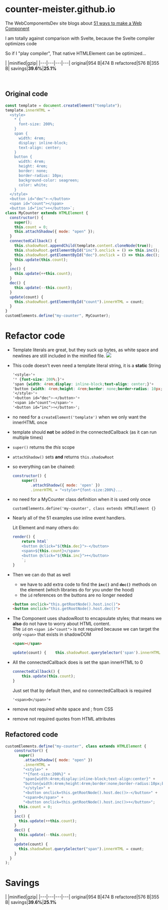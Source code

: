 # counter-meister.github.io

The WebComponentsDev site blogs about [51 ways to make a Web Component](https://webcomponents.dev/blog/all-the-ways-to-make-a-web-component/)

I am totally against comparison with Svelte, because the Svelte compiler optimizes code

So if I "play compiler", That native HTMLElement can be optimized...


| |minified|gzip|
|---|---|---|---|
original|954 B|474 B
refactored|576 B|355 B|
savings|**39.6%**|**25.1%**

<br>

## Original code

````javascript
const template = document.createElement("template");
template.innerHTML = `
  <style>
    * {
      font-size: 200%;
    }
    span {
      width: 4rem;
      display: inline-block;
      text-align: center;
    }
    button {
      width: 4rem;
      height: 4rem;
      border: none;
      border-radius: 10px;
      background-color: seagreen;
      color: white;
    }
  </style>
  <button id="dec">-</button>
  <span id="count"></span>
  <button id="inc">+</button>`;
class MyCounter extends HTMLElement {
  constructor() {
    super();
    this.count = 0;
    this.attachShadow({ mode: "open" });
  }
  connectedCallback() {
    this.shadowRoot.appendChild(template.content.cloneNode(true));
    this.shadowRoot.getElementById("inc").onclick = () => this.inc();
    this.shadowRoot.getElementById("dec").onclick = () => this.dec();
    this.update(this.count);
  }
  inc() {
    this.update(++this.count);
  }
  dec() {
    this.update(--this.count);
  }
  update(count) {
    this.shadowRoot.getElementById("count").innerHTML = count;
  }
}
customElements.define("my-counter", MyCounter);
````


# Refactor code


* Template literals are great, but they suck up bytes, as white space and newlines are still included in the minified file.
      ![](https://i.imgur.com/eqAy1Ba.png)

* This code doesn't even need a template literal string, it is a **static** String


    ````css
    '<style>'+
    '* {font-size: 200%;}'+
    'span {width: 4rem;display: inline-block;text-align: center;}'+
    'button {width: 4rem;height: 4rem;border: none;border-radius: 10px;background-color: seagreen;color: white}'+
    '</style>'+
    '<button id="dec">-</button>'+
    '<span id="count"></span>'+
    '<button id="inc">+</button>';
    ````

* no need for a ``createElement('template')`` when we only want the innerHTML once

* template should **not** be added in the connectedCallback (as it can run multiple times)

* ``super()`` returns the _this_ scope
* ``attachShadow()`` sets **and** returns ``this.shadowRoot``
* so everything can be chained:

    ````javascript
    constructor() {
        super()
            .attachShadow({ mode: 'open' })
            .innerHTML = "<style>*{font-size:200%}...
    ````

* no need for a MyCounter class definition when it is used only once

  ``customElements.define('my-counter', class extends HTMLElement {}``


* Nearly all of the 51 examples use inline event handlers.

  Lit Element and many others do:

    ````js
    render() {
        return html`
        <button @click="${this.dec}">-</button>
        <span>${this.count}</span>
        <button @click="${this.inc}">+</button>
        `;
    }
    ````
* Then we can do that as well

   * we have to add extra code to find the **``inc()``** and **``dec()``** methods on the element (which libraries do for you under the hood)
   * the ``id`` references on the buttons are no longer needed

    ````html
    <button onclick="this.getRootNode().host.inc()">
    <button onclick="this.getRootNode().host.dec()">
    ````

* The Component uses shadowRoot to encapsulate styles; that means we **also** do not have to worry about HTML content.  
The  ``id`` on ``<span id="count">`` is not required because we can target the only ``<span>`` that exists in shadowDOM

    ````html
    <span></span>
    ````

    ````javascript
    update(count) {    this.shadowRoot.querySelector('span').innerHTML = count  }
    ````

* All the connectedCallback does is set the span innerHTML to 0
    ````js
    connectedCallback() {
        this.update(this.count);
    }
    ````

    Just set that by default then, and no connectedCallback is required

    ````
    '<span>0</span>'+
    ````

* remove not required white space and ; from CSS
* remove not required quotes from HTML attributes
## Refactored code
````js
customElements.define("my-counter", class extends HTMLElement {
    constructor() {
      super()
        .attachShadow({ mode: "open" })
        .innerHTML =
        "<style>" +
        "*{font-size:200%}" +
        "span{width:4rem;display:inline-block;text-align:center}" +
        "button{width:4rem;height:4rem;border:none;border-radius:10px;background-color:seagreen;color:white}" +
        "</style>" +
        "<button onclick=this.getRootNode().host.dec()>-</button>" +
        "<span>0</span>" +
        "<button onclick=this.getRootNode().host.inc()>+</button>";
      this.count = 0;
    }
    inc() {
      this.update(++this.count);
    }
    dec() {
      this.update(--this.count);
    }
    update(count) {
      this.shadowRoot.querySelector("span").innerHTML = count;
    }
  }
);
````

# Savings

| |minified|gzip|
|---|---|---|---|
original|954 B|474 B
refactored|576 B|355 B|
savings|**39.6%**|**25.1%**

